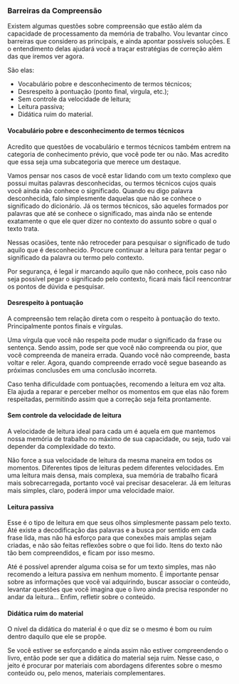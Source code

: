 ### Barreiras da Compreensão

Existem algumas questões sobre compreensão que estão além da capacidade de processamento da memória de trabalho. Vou levantar cinco barreiras que considero as principais, e ainda apontar possíveis soluções. E o entendimento delas ajudará você a traçar estratégias de correção além das que iremos ver agora. 

São elas:

* Vocabulário pobre e desconhecimento de termos técnicos;
* Desrespeito à pontuação (ponto final, virgula, etc.);
* Sem controle da velocidade de leitura;
* Leitura passiva;
* Didática ruim do material.

#### Vocabulário pobre e desconhecimento de termos técnicos

Acredito que questões de vocabulário e termos técnicos também entrem na categoria de conhecimento prévio, que você pode ter ou não. Mas acredito que essa seja uma subcategoria que merece um destaque.

Vamos pensar nos casos de você estar lidando com um texto complexo que possui muitas palavras desconhecidas, ou termos técnicos cujos quais você ainda não conhece o significado. Quando eu digo palavra desconhecida, falo simplesmente daquelas que não se conhece o significado do dicionário. Já os termos técnicos, são aqueles formados por palavras que até se conhece o significado, mas ainda não se entende exatamente o que ele quer dizer no contexto do assunto sobre o qual o texto trata.

Nessas ocasiões, tente não retroceder para pesquisar o significado de tudo aquilo que é desconhecido. Procure continuar a leitura para tentar pegar o significado da palavra ou termo pelo contexto.

Por segurança, é legal ir marcando aquilo que não conhece, pois caso não seja possível pegar o significado pelo contexto, ficará mais fácil reencontrar os pontos de dúvida e pesquisar.

#### Desrespeito à pontuação

A compreensão tem relação direta com o respeito à pontuação do texto. Principalmente pontos finais e vírgulas. 

Uma vírgula que você não respeita pode mudar o significado da frase ou sentença. Sendo assim, pode ser que você não compreenda ou pior, que você compreenda de maneira errada. Quando você não compreende, basta voltar e reler. Agora, quando compreende errado você segue baseando as próximas conclusões em uma conclusão incorreta.

Caso tenha dificuldade com pontuações, recomendo a leitura em voz alta. Ela ajuda a reparar e perceber melhor os momentos em que elas não forem respeitadas, permitindo assim que a correção seja feita prontamente.

#### Sem controle da velocidade de leitura

A velocidade de leitura ideal para cada um é aquela em que mantemos nossa memória de trabalho no máximo de sua capacidade, ou seja, tudo vai depender da complexidade do texto.

Não force a sua velocidade de leitura da mesma maneira em todos os momentos. Diferentes tipos de leituras pedem diferentes velocidades. Em uma leitura mais densa, mais complexa, sua memória de trabalho ficará mais sobrecarregada, portanto você vai precisar desacelerar. Já em leituras mais simples, claro, poderá impor uma velocidade maior.

#### Leitura passiva

Esse é o tipo de leitura em que seus olhos simplesmente passam pelo texto. Até existe a decodificação das palavras e a busca por sentido em cada frase lida, mas não há esforço para que conexões mais amplas sejam criadas, e não são feitas reflexões sobre o que foi lido. Itens do texto não tão bem compreendidos, e ficam por isso mesmo.

Até é possível aprender alguma coisa se for um texto simples, mas não recomendo a leitura passiva em nenhum momento. É importante pensar sobre as informações que você vai adquirindo, buscar associar o conteúdo, levantar questões que você imagina que o livro ainda precisa responder no andar da leitura... Enfim, refletir sobre o conteúdo.

#### Didática ruim do material

O nível da didática do material é o que diz se o mesmo é bom ou ruim dentro daquilo que ele se propõe.

Se você estiver se esforçando e ainda assim não estiver compreendendo o livro, então pode ser que a didática do material seja ruim. Nesse caso, o jeito é procurar por materiais com abordagens diferentes sobre o mesmo conteúdo ou, pelo menos, materiais complementares.
